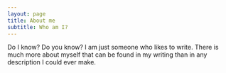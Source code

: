 ```yaml
---
layout: page
title: About me
subtitle: Who am I?
---
```


Do I know? Do you know? I am just someone who likes to write. There is much more about myself that can be found in my writing than in any description I could ever make.
